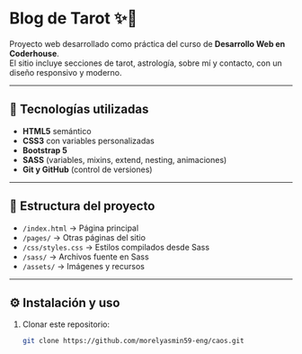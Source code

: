 # Blog de Tarot ✨🔮

Proyecto web desarrollado como práctica del curso de **Desarrollo Web en Coderhouse**.  
El sitio incluye secciones de tarot, astrología, sobre mí y contacto, con un diseño responsivo y moderno.

---

## 🚀 Tecnologías utilizadas
- **HTML5** semántico  
- **CSS3** con variables personalizadas  
- **Bootstrap 5**  
- **SASS** (variables, mixins, extend, nesting, animaciones)  
- **Git y GitHub** (control de versiones)

---

## 📂 Estructura del proyecto
- `/index.html` → Página principal  
- `/pages/` → Otras páginas del sitio  
- `/css/styles.css` → Estilos compilados desde Sass  
- `/sass/` → Archivos fuente en Sass  
- `/assets/` → Imágenes y recursos

---

## ⚙️ Instalación y uso
1. Clonar este repositorio:  
   ```bash
   git clone https://github.com/morelyasmin59-eng/caos.git
